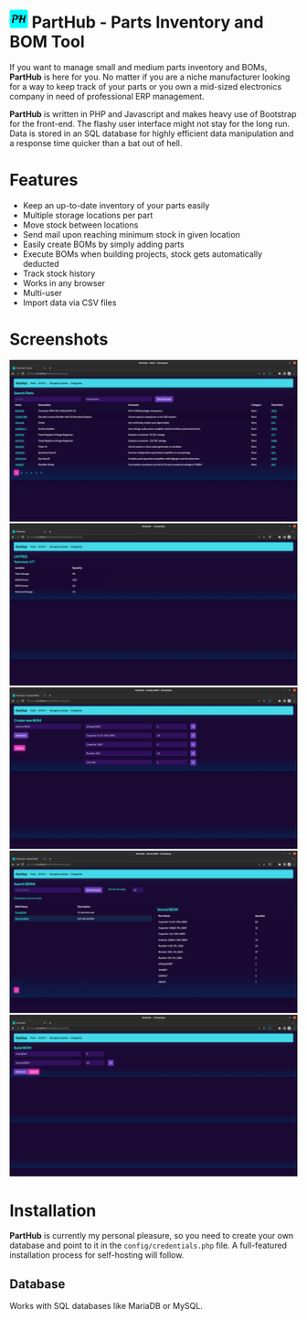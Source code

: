 # ![Favicon](./etc/favicon/favicon-32x32.png?raw=true "Favicon") PartHub - Parts Inventory and BOM Tool

If you want to manage small and medium parts inventory and BOMs, **PartHub** is here for you. No matter if you are a niche manufacturer looking for a way to keep track of your parts or you own a mid-sized electronics company in need of professional ERP management.

**PartHub** is written in PHP and Javascript and makes heavy use of Bootstrap for the front-end. The flashy user interface might not stay for the long run. Data is stored in an SQL database for highly efficient data manipulation and a response time quicker than a bat out of hell.

# Features
 - Keep an up-to-date inventory of your parts easily
 - Multiple storage locations per part
 - Move stock between locations
 - Send mail upon reaching minimum stock in given location
 - Easily create BOMs by simply adding parts
 - Execute BOMs when building projects, stock gets automatically deducted
 - Track stock history
 - Works in any browser
 - Multi-user
 - Import data via CSV files

# Screenshots
![Parts](./etc/screenshots/Parts.png?raw=true "Parts Inventory")
![Stock Levels](./etc/screenshots/Show-Stock.png?raw=true "Stock Levels")
![Create new BOM](./etc/screenshots/Create-BOM.png?raw=true "Create new BOM")
![Show BOM](etc/screenshots/Show-BOM.png?raw=true "Show BOM Details")
![Build BOM](etc/screenshots/Build-BOM.png?raw=true "Build BOM")

# Installation
**PartHub** is currently my personal pleasure, so you need to create your own database and point to it in the `config/credentials.php` file. A full-featured installation process for self-hosting will follow.

## Database
Works with SQL databases like MariaDB or MySQL.
